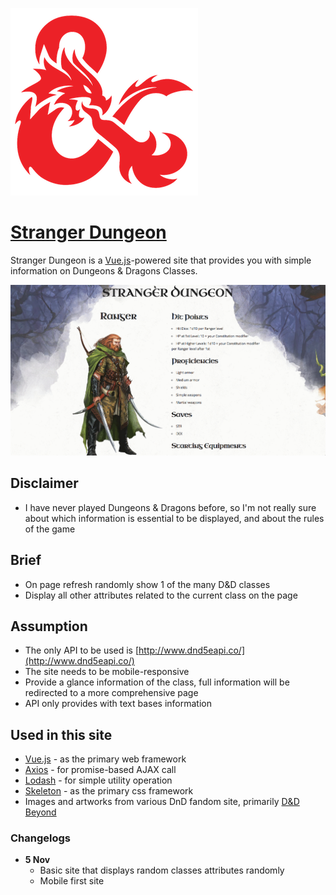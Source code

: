 [![DnD Logo](./imgs/logo.png)](https://www.dndbeyond.com)
# [Stranger Dungeon](http://altabepha.com/strangerdungeon/)

Stranger Dungeon is a [Vue.js](https://vuejs.org/)-powered site that provides you with simple information on Dungeons & Dragons Classes.

[![Demo](./imgs/demo.gif)](http://altabepha.com/strangerdungeon)

## **Disclaimer**
- I have never played Dungeons & Dragons before, so I'm not really sure about which information is essential to be displayed, and about the rules of the game

## Brief
- On page refresh randomly show 1 of the many D&D classes
- Display all other attributes related to the current class on the page

## Assumption
- The only API to be used is [http://www.dnd5eapi.co/](http://www.dnd5eapi.co/)
- The site needs to be mobile-responsive
- Provide a glance information of the class, full information will be redirected to a more comprehensive page
- API only provides with text bases information

## Used in this site
- [Vue.js](https://vuejs.org/) - as the primary web framework
- [Axios](https://github.com/axios/axios) - for promise-based AJAX call
- [Lodash](https://lodash.com/) - for simple utility operation
- [Skeleton](http://getskeleton.com/) - as the primary css framework
- Images and artworks from various DnD fandom site, primarily [D&D Beyond](https://www.dndbeyond.com/)

### Changelogs
- **5 Nov**
  - Basic site that displays random classes attributes randomly
  - Mobile first site
